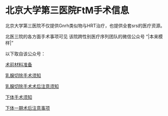 # 北京大学第三医院FtM手术信息

北京大学第三医院不仅提供Gnrh类似物与HRT治疗，也提供全套srs的医疗资源。

北医三院的各方面手术事项可见 该院跨性别医疗序列团队的微信公众号 “|本来模样|”

以下取自该公众号：

[术前材料准备](https://mp.weixin.qq.com/s/JDcEP9PHuYmHYU4qqO-IgA)

[乳腺切除手术须知](https://mp.weixin.qq.com/s/UQc6xeFxaaf4RcdepemHNg)

[乳腺切除手术术后注意须知](https://mp.weixin.qq.com/s/TDYcTSWbW-7znK1DNY8PnQ)

[下体手术须知](https://mp.weixin.qq.com/s/VxPRBMuWy5QRE9WT_9JDtQ)

[下体一期术后注意事项](https://mp.weixin.qq.com/s/HVsyT4ZfKfrK30lkt6D8jQ)
